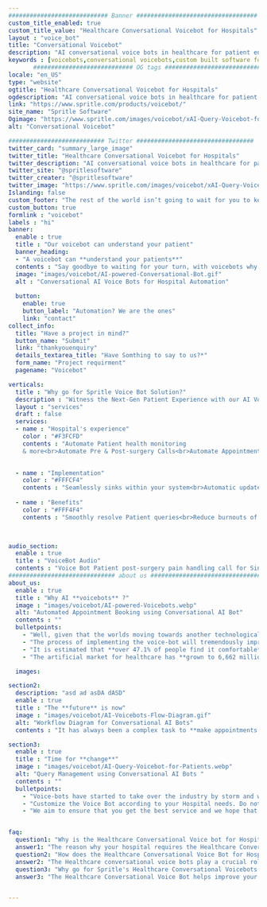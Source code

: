 ```yaml
---
############################ Banner ##################################
custom_title_enabled: true
custom_title_value: "Healthcare Conversational Voicebot for Hospitals"
layout : "voice_bot"
title: "Conversational Voicebot"
description: "AI conversational voice bots in healthcare for patient engagement. Voice assistance in hospitals to help doctors save time and improvise the patient experience."
keywords : [voicebots,conversational voicebots,custom built software for healthcare,voice assistance,healthcare conversational voicebots for hospitals]
       ############################ OG tags #################################
locale: "en_US"
type: "website"
ogtitle: "Healthcare Conversational Voicebot for Hospitals" 
ogdescription: "AI conversational voice bots in healthcare for patient engagement. Voice assistance in hospitals to help doctors save time and improvise the patient experience."   
link: "https://www.spritle.com/products/voicebot/"
site_name: "Spritle Software"
Ogimage: "https://www.spritle.com/images/voicebot/xAI-Query-Voicebot-for-Patients.png.pagespeed.ic._Eo2HDj5Em.webp" 
alt: "Conversational Voicebot" 

########################### Twitter #################################
twitter_card: "summary_large_image"
twitter_title: "Healthcare Conversational Voicebot for Hospitals"  
twitter_description: "AI conversational voice bots in healthcare for patient engagement. Voice assistance in hospitals to help doctors save time and improvise the patient experience."
twitter_site: "@spritlesoftware"
twitter_creater: "@spritlesoftware"
twitter_image: "https://www.spritle.com/images/voicebot/xAI-Query-Voicebot-for-Patients.png.pagespeed.ic._Eo2HDj5Em.webp" 
Islanding: false
custom_footer: "The rest of the world isn’t going to wait for you to keep up with the **ever-evolving future** so what’s stopping you?"
custom_button: true
formlink : "voicebot"
labels : "hi"
banner:
  enable : true
  title : "Our voicebot can understand your patient"
  banner_heading:
  - "A voicebot can **understand your patients**"
  contents : "Say goodbye to waiting for your turn, with voicebots why bother! Be it the nurses or immediate healthcare assistance, this voicebot will be at your service."
  image: "images/voicebot/AI-powered-Conversational-Bot.gif"
  alt : "Conversational AI Voice Bots for Hospital Automation"
   
  button:
    enable: true
    button_label: "Automation? We are the ones"
    link: "contact"
collect_info:
  title: "Have a project in mind?"
  button_name: "Submit"
  link: "thankyouenquiry"
  details_textarea_title: "Have Somthing to say to us?*"
  form_name: "Project requirment"
  pagename: "Voicebot"

verticals:
  title : "Why go for Spritle Voice Bot Solution?"
  description : "Witness the Next-Gen Patient Experience with our AI Voice Bot."
  layout : "services"
  draft : false
  services:
  - name : "Hospital's experience"
    color : "#F3FCFD"
    contents : "Automate Patient health monitoring
    & more<br>Automate Pre & Post-surgery Calls<br>Automate Appointment Booking"
    

  - name : "Implementation"
    color : "#FFFCF4"
    contents : "Seamlessly sinks within your system<br>Automatic updates at the backend<br> Real-time humanlike support<br>Easy API Integration"
    
  - name : "Benefits"
    color : "#FFF4F4"
    contents : "Smoothly resolve Patient queries<br>Reduce burnouts of your staffs<br>24/7 healthcare assistance </br>Saves your cost up to 80%"
 


audio_section:
  enable : true
  title : "VoiceBot Audio"
  contents : "Voice Bot Patient post-surgery pain handling call for Singapore Eye Hospital"
############################## about us ################################
about_us:
  enable : true
  title : "Why AI **voicebots** ?" 
  image : "images/voicebot/AI-powered-Voicebots.webp"
  alt: "Automated Appointment Booking using Conversational AI Bot"
  contents : ""
  bulletpoints:
    - "Well, given that the worlds moving towards another technological world it’s only natural that the medical field needs to be following in suite."
    - "The process of implementing the voice-bot will tremendously improve the accessibility of the patients and also make the process smoother and streamlined." 
    - "It is estimated that **over 47.1% of people find it comfortable** to make use of a voice-bot than the usual way."
    - "The artificial market for healthcare has **grown to 6,662 million dollars** making it a hugely viable need in today’s lifestyle."

  images:

section2:
  description: "asd ad asDA dASD"
  enable : true
  title : "The **future** is now"
  image : "images/voicebot/AI-Voicebots-Flow-Diagram.gif"
  alt: "Workflow Diagram for Conversational AI Bots"
  contents : "It has always been a complex task to **make appointments, deal with nurses and do regular check-ups** at a hospital, but not anymore.<br/><br/>We at Spritle are there to rush to your rescue by introducing AI Voice Bots.<br/><br/>This would not only speed up the processing in your hospital but also increase efficiency by making all those tasks only one click away from the comfort of your smart devices."

section3:
  enable : true
  title : "Time for **change**"
  image : "images/voicebot/AI-Query-Voicebot-for-Patients.webp"
  alt: "Query Management using Conversational AI Bots "
  contents : ""
  bulletpoints:
    - "Voice-bots have started to take over the industry by storm and we Spritle are going to help you make this process even smoother."
    - "Customize the Voice Bot according to your Hospital needs. Do not worry about the flow, we take care of them for you."
    - "We aim to ensure that you get the best service and we hope that we could play a small yet vital role in Hospital automation."


faq:
  question1: "Why is the Healthcare Conversational Voice bot for Hospitals needed?"
  answer1: "The reason why your hospital requires the Healthcare Conversational Voice bot is due to the simple task of reducing the burden of the nurses by dealing with calls & appointments by making the handling of patients even smoother. "
  question2: "How does the Healthcare Conversational Voice Bot for Hospitals handle the patients? "
  answer2: "The Healthcare conversational voice bots play a crucial role in patient management by making follow-up calls, pre, and post-surgery calls, check-up calls, and appointment calls. This greatly helps to reduce the stress on the medical staffs and improves remote monitoring."
  question3: "Why go for Spritle's Healthcare Conversational Voicebots for Hospitals?"
  answer3: "The Healthcare Conversational Voice Bot helps improve your hospital experience by automating the manual calling process, with seamless implementation of the bot into your existing system. You can reduce a significant percentage in your overall expense spent over manual support. Also, the patient's queries can be handled smoothly without causing any trouble for both the parties."


---
```

